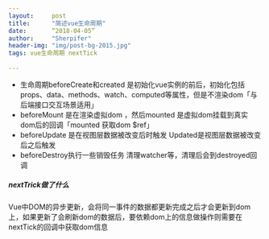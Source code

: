 ```yaml
---
layout:     post
title:      "简述vue生命周期"
date:       “2018-04-05”
author:     "Sherpifer"
header-img: "img/post-bg-2015.jpg"
tags: vue生命周期 nextTick
    
---
```


- 生命周期beforeCreate和created 是初始化vue实例的前后，初始化包括 props、data、methods、watch、computed等属性，但是不渲染dom「与后端接口交互场景适用」
- beforeMount 是在渲染虚拟dom ，然后mounted 是虚拟dom挂载到真实dom后的回调「mounted 获取dom $ref」
- beforeUpdate 是在视图层数据被改变后时触发 Updated是视图层数据被改变后之后触发
- beforeDestroy执行一些销毁任务 清理watcher等，清理后会到destroyed回调

##### nextTrick做了什么
Vue中DOM的异步更新，会将同一事件的数据都更新完成之后才会更新到dom上，如果更新了会刷新dom的数据后，要依赖dom上的信息做操作则需要在nextTick的回调中获取dom信息